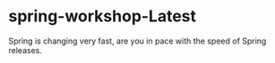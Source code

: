 # spring-workshop-Latest
Spring is changing very fast, are you in pace with the speed of Spring releases.
